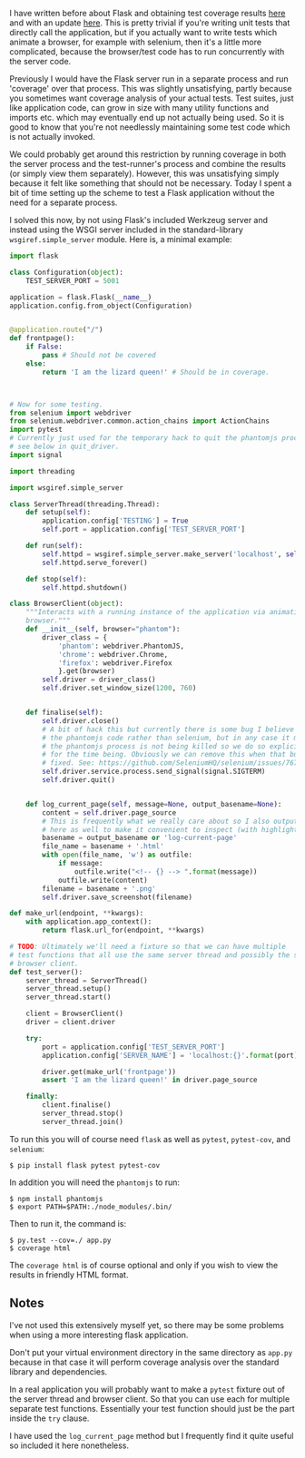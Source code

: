 <!-- 
.. title: Flask and Pytest coverage
.. slug: flask-and-pytest-coverage
.. date: 2017-02-20 16:27:27 UTC
.. tags: python, flask, tests, coverage
.. category: 
.. link: 
.. description: 
.. type: text
-->

I have written before about Flask and obtaining test coverage results
[here](link://slug/flask-+-coverage-analysis)
and with an update
[here](link://slug/update-flask+coverage).
This is pretty trivial if you're writing unit tests that directly call the application, but if you actually want to write tests which animate a browser, for example with selenium, then it's a little more complicated, because the browser/test code has to run concurrently with the server code.

Previously I would have the Flask server run in a separate process and run 'coverage' over that process. This was slightly unsatisfying, partly because you sometimes want coverage analysis of your actual tests. Test suites, just like application code, can grow in size with many utility functions and imports etc. which may eventually end up not actually being used. So it is good to know that you're not needlessly maintaining some test code which is not actually invoked.

We could probably get around this restriction by running coverage in both the server process and the test-runner's process and combine the results (or simply view them separately). However, this was unsatisfying simply because it felt like something that should not be necessary. Today I spent a bit of time setting up the scheme to test a Flask application without the need for a separate process.

I solved this now, by not using Flask's included Werkzeug server and instead using the WSGI server included in the standard-library `wsgiref.simple_server` module. Here is, a minimal example:

```python
import flask

class Configuration(object):
    TEST_SERVER_PORT = 5001

application = flask.Flask(__name__)
application.config.from_object(Configuration)


@application.route("/")
def frontpage():
    if False:
        pass # Should not be covered
    else:
        return 'I am the lizard queen!' # Should be in coverage.



# Now for some testing.
from selenium import webdriver
from selenium.webdriver.common.action_chains import ActionChains
import pytest
# Currently just used for the temporary hack to quit the phantomjs process
# see below in quit_driver.
import signal

import threading

import wsgiref.simple_server

class ServerThread(threading.Thread):
    def setup(self):
        application.config['TESTING'] = True
        self.port = application.config['TEST_SERVER_PORT']

    def run(self):
        self.httpd = wsgiref.simple_server.make_server('localhost', self.port, application)
        self.httpd.serve_forever()

    def stop(self):
        self.httpd.shutdown()

class BrowserClient(object):
    """Interacts with a running instance of the application via animating a
    browser."""
    def __init__(self, browser="phantom"):
        driver_class = {
            'phantom': webdriver.PhantomJS,
            'chrome': webdriver.Chrome,
            'firefox': webdriver.Firefox
            }.get(browser)
        self.driver = driver_class()
        self.driver.set_window_size(1200, 760)


    def finalise(self):
        self.driver.close()
        # A bit of hack this but currently there is some bug I believe in
        # the phantomjs code rather than selenium, but in any case it means that
        # the phantomjs process is not being killed so we do so explicitly here
        # for the time being. Obviously we can remove this when that bug is
        # fixed. See: https://github.com/SeleniumHQ/selenium/issues/767
        self.driver.service.process.send_signal(signal.SIGTERM)
        self.driver.quit()


    def log_current_page(self, message=None, output_basename=None):
        content = self.driver.page_source
        # This is frequently what we really care about so I also output it
        # here as well to make it convenient to inspect (with highlighting).
        basename = output_basename or 'log-current-page'
        file_name = basename + '.html'
        with open(file_name, 'w') as outfile:
            if message:
                outfile.write("<!-- {} --> ".format(message))
            outfile.write(content)
        filename = basename + '.png'
        self.driver.save_screenshot(filename)

def make_url(endpoint, **kwargs):
    with application.app_context():
        return flask.url_for(endpoint, **kwargs)

# TODO: Ultimately we'll need a fixture so that we can have multiple
# test functions that all use the same server thread and possibly the same
# browser client.
def test_server():
    server_thread = ServerThread()
    server_thread.setup()
    server_thread.start()

    client = BrowserClient()
    driver = client.driver

    try:
        port = application.config['TEST_SERVER_PORT']
        application.config['SERVER_NAME'] = 'localhost:{}'.format(port)

        driver.get(make_url('frontpage'))
        assert 'I am the lizard queen!' in driver.page_source

    finally:
        client.finalise()
        server_thread.stop()
        server_thread.join()
```

To run this you will of course need `flask` as well as `pytest`, `pytest-cov`, and `selenium`:

```shell
$ pip install flask pytest pytest-cov
```

In addition you will need the `phantomjs` to run:

```shell
$ npm install phantomjs
$ export PATH=$PATH:./node_modules/.bin/
```

Then to run it, the command is:

```shell
$ py.test --cov=./ app.py
$ coverage html
```

The `coverage html` is of course optional and only if you wish to view the results in friendly HTML format.

## Notes

I've not used this extensively myself yet, so there may be some problems when using a more interesting flask application.

Don't put your virtual environment directory in the same directory as `app.py` because in that case it will perform coverage analysis over the standard library and dependencies.

In a real application you will probably want to make a `pytest` fixture out of the server thread and browser client. So that you can use each for multiple separate test functions. Essentially your test function should just be the part inside the `try` clause.

I have used the `log_current_page` method but I frequently find it quite useful so included it here nonetheless.
